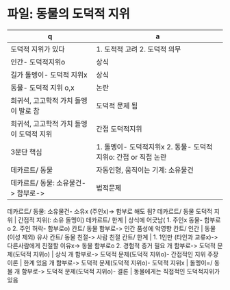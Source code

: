 # 파일: 동물의 도덕적 지위

 q  | a
--- | ---
도덕적 지위가 있다			| 1. 도적적 고려 2. 도덕적 의무
인간- 도덕적지위o			| 상식
길가 돌멩이- 도덕적 지위x			| 상식
동물- 도덕적 지위 o,x			| 논란
희귀석, 고고학적 가치 돌멩이 발로 참			| 도덕적 문제 됨
희귀석, 고고학적 가치 돌멩이 도덕적 지위			| 간접 도덕적지위
3문단 핵심			| 1. 돌멩이- 도덕적지위x 2. 동물- 도덕적 지위o: 간접 or 직접 논란
데카르트/ 동물			| 자동인형, 움직이는 기계: 소유물건
데카르트/ 동물: 소유물건-> 함부로->			| 법적문제
데카르트/ 동물: 소유물건- 소유x (주인x)-> 함부로 해도 됨?
데카르트/ 동물 도덕적 지위			| 간접적 지위(: 소유 돌멩이)
데카르트/ 한계			| 상식에 어긋남( 1. 주인x 동물- 함부로o 2. 주인 허락- 함부로o)
칸트/ 동물 함부로-> 인간 품성에 악영향
칸트/ 인간			| 동물(이성 제외) 유사
칸트/ 동물 친절-> 사람 친절
칸트/ 한계			| 1. 1인만 (타인과 교류x)-> 다른사람에게 친절할 이유x-> 동물 함부로o 2. 경험적 증거 필요
개 함부로-> 도덕적 문제(도덕적 지위o)			| 상식
개 함부로-> 도덕적 문제(도덕적 지위o)- 간접적인 지위 주장 이론			| 한계 있음
개 함부로-> 도덕적 문제(도덕적 지위o)- 도덕적 지위x			| 돌멩이=/ 동물
개 함부로-> 도덕적 문제(도덕적 지위o)- 결론			| 동물에게는 직접적인 도덕적지위가 있음
